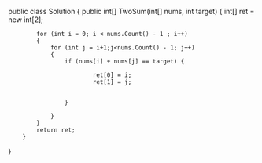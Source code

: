 public class Solution {
     public int[] TwoSum(int[] nums, int target)
        {
            int[] ret = new int[2];

            for (int i = 0; i < nums.Count() - 1 ; i++)
            {
                for (int j = i+1;j<nums.Count() - 1; j++)
                {
                    if (nums[i] + nums[j] == target) {
                       
                            ret[0] = i;
                            ret[1] = j;
                      

                    }
                         
                }
            }
            return ret;
        }
}
